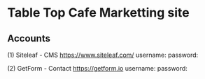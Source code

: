 # Table Top Cafe Marketting site

## Accounts
(1) Siteleaf - CMS
https://www.siteleaf.com/
username:
password:

(2) GetForm - Contact
https://getform.io
username:
password:
